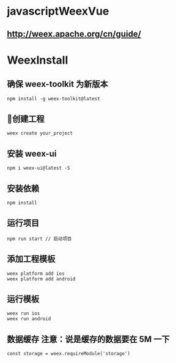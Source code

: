 # javascriptWeexVue
## http://weex.apache.org/cn/guide/
# WeexInstall
## 确保 weex-toolkit 为新版本
    npm install -g weex-toolkit@latest
## 创建工程
    weex create your_project
## 安装 weex-ui
    npm i weex-ui@latest -S
## 安装依赖
    npm install
## 运行项目
    npm run start // 启动项目
## 添加工程模板
    weex platform add ios
    weex platform add android
## 运行模板
    weex run ios
    weex run android
## 数据缓存 注意：说是缓存的数据要在 5M 一下
	const storage = weex.requireModule('storage')
